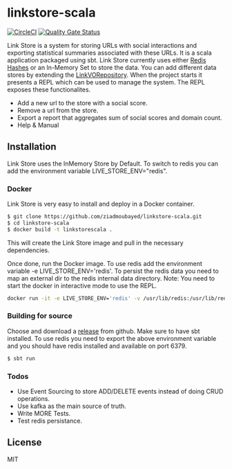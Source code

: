 # linkstore-scala
[![CircleCI](https://circleci.com/gh/ziadmoubayed/linkstore-scala.svg?style=svg)](https://circleci.com/gh/ziadmoubayed/linkstore-scala)
[![Quality Gate Status](https://sonarcloud.io/api/project_badges/measure?project=ziadmoubayed_linkstore-scala&metric=alert_status)](https://sonarcloud.io/dashboard?id=ziadmoubayed_linkstore-scala)

Link Store is a system for storing URLs with social interactions and exporting statistical summaries associated with these URLs. It is a scala application packaged using sbt.
Link Store currently uses either [Redis Hashes](https://redis.io/topics/data-types) or an In-Memory Set to store the data. You can add different data stores by extending the [LinkVORepository](https://github.com/ziadmoubayed/linkstore-scala/blob/master/src/main/scala/com/github/newswhip/linkstore/repo/LinkVORepository.scala). When the project starts it presents a REPL which can be used to manage the system.
The REPL exposes these functionalites.
  - Add a new url to the store with a social score.
  - Remove a url from the store.
  - Export a report that aggregates sum of social scores and domain count.
  - Help & Manual

## Installation

Link Store uses the InMemory Store by Default. To switch to redis you can add the environment variable LIVE_STORE_ENV="redis".
### Docker
Link Store is very easy to install and deploy in a Docker container.

```sh
$ git clone https://github.com/ziadmoubayed/linkstore-scala.git
$ cd linkstore-scala
$ docker build -t linkstorescala .
```
This will create the Link Store image and pull in the necessary dependencies.

Once done, run the Docker image. To use redis add the environment variable -e LIVE_STORE_ENV='redis'. To persist the redis data you need to map an external dir to the redis internal data directory.
Note: You need to start the docker in interactive mode to use the REPL.

```sh
docker run -it -e LIVE_STORE_ENV='redis' -v /usr/lib/redis:/usr/lib/redis linkstorescala
```

### Building for source
Choose and download a [release](https://github.com/ziadmoubayed/linkstore-scala/releases) from github. Make sure to have sbt installed. To use redis you need to export the above environment variable and you should have redis installed and available on port 6379.

```sh
$ sbt run
```

### Todos

  - Use Event Sourcing to store ADD/DELETE events instead of doing CRUD operations.
 - Use kafka as the main source of truth.
 - Write MORE Tests.
 - Test redis persistance.

License
----

MIT